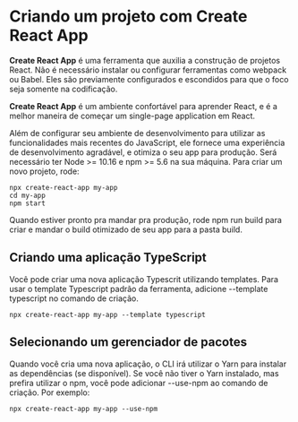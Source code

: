  # Criando um projeto com Create React App

**Create React App** é uma ferramenta que auxilia a construção de projetos React. Não é necessário instalar ou configurar ferramentas como webpack ou Babel. Eles são previamente configurados e escondidos para que o foco seja somente na codificação.

**Create React App** é um ambiente confortável para aprender React, e é a melhor maneira de começar um single-page application em React.

Além de configurar seu ambiente de desenvolvimento para utilizar as funcionalidades mais recentes do JavaScript, ele fornece uma experiência de desenvolvimento agradável, e otimiza o seu app para produção. Será necessário ter Node >= 10.16 e npm >= 5.6 na sua máquina. Para criar um novo projeto, rode:

```
npx create-react-app my-app
cd my-app
npm start
```

Quando estiver pronto pra mandar pra produção, rode npm run build para criar e mandar o build otimizado de seu app para a pasta build.

## Criando uma aplicação TypeScript

Você pode criar uma nova aplicação Typescrit utilizando templates. Para usar o template Typescript padrão da ferramenta, adicione --template typescript no comando de criação.

```
npx create-react-app my-app --template typescript
```

## Selecionando um gerenciador de pacotes

Quando você cria uma nova aplicação, o CLI irá utilizar o Yarn para instalar as dependências (se disponível). Se você não tiver o Yarn instalado, mas prefira utilizar o npm, você pode adicionar --use-npm ao comando de criação. Por exemplo:

```
npx create-react-app my-app --use-npm
```
